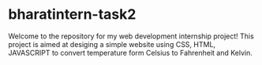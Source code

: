 # bharatintern-task2
Welcome to the repository for my web development internship project! This project is aimed at desiging a simple website using CSS, HTML, JAVASCRIPT to convert temperature form Celsius to Fahrenheit and Kelvin.
